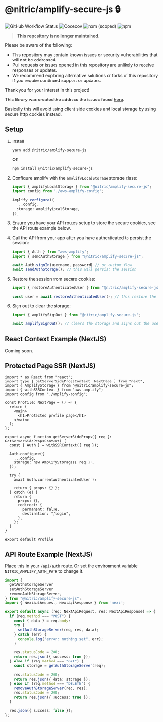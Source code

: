

# @nitric/amplify-secure-js 🔒

![GitHub Workflow Status](https://img.shields.io/github/workflow/status/nitrictech/amplify-secure-js/Tests?label=tests)
![Codecov](https://img.shields.io/codecov/c/github/nitrictech/amplify-secure-js)
![npm (scoped)](https://img.shields.io/npm/v/@nitric/amplify-secure-js)
![npm](https://img.shields.io/npm/dw/@nitric/amplify-secure-js)

> **This repository is no longer maintained.**

Please be aware of the following:

- This repository may contain known issues or security vulnerabilities that will not be addressed.
- Pull requests or issues opened in this repository are unlikely to receive responses or updates.
- We recommend exploring alternative solutions or forks of this repository if you require continued support or updates.

Thank you for your interest in this project!

This library was created the address the issues found [here](https://github.com/aws-amplify/amplify-js/issues/8147).

Basically this will avoid using client side cookies and local storage by using secure http cookies instead.

## Setup

1. Install

   ```bash
   yarn add @nitric/amplify-secure-js
   ```

   OR

   ```bash
   npm install @nitric/amplify-secure-js
   ```

   

1. Configure amplify with the `amplifyLocalStorage` storage class:

   ```ts
   import { amplifyLocalStorage } from "@nitric/amplify-secure-js";
   import config from "./aws-amplify-config";
   
   Amplify.configure({
     ...config,
     storage: amplifyLocalStorage,
   });
   ```

2. Ensure you have your API routes setup to store the secure cookies, see the API route example below.

3. Call the API from your app after you have authenticated to persist the session:

   ```ts
   import { Auth } from "aws-amplify";
   import { sendAuthStorage } from "@nitric/amplify-secure-js";
   
   await Auth.signIn(username, password) // or custom flow
   await sendAuthStorage(); // this will persist the session
   ```

4. Restore the session from secure cookies:

   ```ts
   import { restoreAuthenticatedUser } from "@nitric/amplify-secure-js";
   
   const user = await restoreAuthenticatedUser(); // this restore the storage
   ```

5. Sign out to clear the storage:

   ```ts
   import { amplifySignOut } from "@nitric/amplify-secure-js";
   
   await amplifySignOut(); // clears the storage and signs out the user
   ```

   

## React Context Example (NextJS)

Coming soon.

## Protected Page SSR (NextJS)

```tsx
import * as React from "react";
import type { GetServerSidePropsContext, NextPage } from "next";
import { AmplifyStorage } from "@nitric/amplify-secure-js";
import { withSSRContext } from "aws-amplify";
import config from "./amplify-config";

const Profile: NextPage = () => {
  return (
    <main>
      <h1>Protected profile page</h1>
    </main>
  );
};

export async function getServerSideProps({ req }: GetServerSidePropsContext) {
  const { Auth } = withSSRContext({ req });

  Auth.configure({
    ...config,
    storage: new AmplifyStorage({ req }),
  });

  try {
    await Auth.currentAuthenticatedUser();

    return { props: {} };
  } catch (e) {
    return {
      props: {},
      redirect: {
        permanent: false,
        destination: "/login",
      },
    };
  }
}

export default Profile;
```

## API Route Example (NextJS)

Place this in your `/api/auth` route. Or set the environment variable `NITRIC_AMPLIFY_AUTH_PATH` to change it.

```ts
import {
  getAuthStorageServer,
  setAuthStorageServer,
  removeAuthStorageServer,
} from "@nitric/amplify-secure-js";
import { NextApiRequest, NextApiResponse } from "next";

export default async (req: NextApiRequest, res: NextApiResponse) => {
  if (req.method === "POST") {
    const { data } = req.body;
    try {
      setAuthStorageServer(req, res, data);
    } catch (err) {
      console.log("error: nothing set", err);
    }

    res.statusCode = 200;
    return res.json({ success: true });
  } else if (req.method === "GET") {
    const storage = getAuthStorageServer(req);

    res.statusCode = 200;
    return res.json({ data: storage });
  } else if (req.method === "DELETE") {
    removeAuthStorageServer(req, res);
    res.statusCode = 200;
    return res.json({ success: true });
  }

  res.json({ success: false });
};
```
